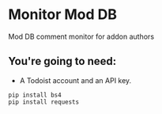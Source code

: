 # Monitor Mod DB
Mod DB comment monitor for addon authors

## You're going to need:
* A Todoist account and an API key.

```
pip install bs4
pip install requests
```